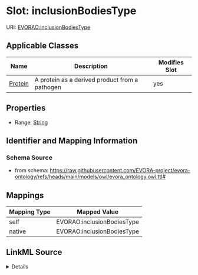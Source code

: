 

# Slot: inclusionBodiesType



URI: [EVORAO:inclusionBodiesType](https://raw.githubusercontent.com/EVORA-project/evora-ontology/refs/heads/main/models/owl/evora_ontology.owl.ttl#inclusionBodiesType)



<!-- no inheritance hierarchy -->





## Applicable Classes

| Name | Description | Modifies Slot |
| --- | --- | --- |
| [Protein](Protein.md) | A protein as a derived product from a pathogen |  yes  |







## Properties

* Range: [String](String.md)





## Identifier and Mapping Information







### Schema Source


* from schema: https://raw.githubusercontent.com/EVORA-project/evora-ontology/refs/heads/main/models/owl/evora_ontology.owl.ttl#




## Mappings

| Mapping Type | Mapped Value |
| ---  | ---  |
| self | EVORAO:inclusionBodiesType |
| native | EVORAO:inclusionBodiesType |




## LinkML Source

<details>
```yaml
name: inclusionBodiesType
from_schema: https://raw.githubusercontent.com/EVORA-project/evora-ontology/refs/heads/main/models/owl/evora_ontology.owl.ttl#
rank: 1000
alias: inclusionBodiesType
domain_of:
- Protein
range: string

```
</details>